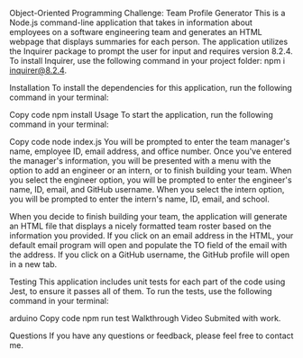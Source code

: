Object-Oriented Programming Challenge: Team Profile Generator
This is a Node.js command-line application that takes in information about employees on a software engineering team and generates an HTML webpage that displays summaries for each person. The application utilizes the Inquirer package to prompt the user for input and requires version 8.2.4. To install Inquirer, use the following command in your project folder: npm i inquirer@8.2.4.

Installation
To install the dependencies for this application, run the following command in your terminal:

Copy code
npm install
Usage
To start the application, run the following command in your terminal:

Copy code
node index.js
You will be prompted to enter the team manager's name, employee ID, email address, and office number. Once you've entered the manager's information, you will be presented with a menu with the option to add an engineer or an intern, or to finish building your team. When you select the engineer option, you will be prompted to enter the engineer's name, ID, email, and GitHub username. When you select the intern option, you will be prompted to enter the intern's name, ID, email, and school.

When you decide to finish building your team, the application will generate an HTML file that displays a nicely formatted team roster based on the information you provided. If you click on an email address in the HTML, your default email program will open and populate the TO field of the email with the address. If you click on a GitHub username, the GitHub profile will open in a new tab.

Testing
This application includes unit tests for each part of the code using Jest, to ensure it passes all of them. To run the tests, use the following command in your terminal:

arduino
Copy code
npm run test
Walkthrough Video
Submited with work.

Questions
If you have any questions or feedback, please feel free to contact me.
